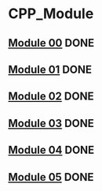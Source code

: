 # CPP_Module
## [Module 00](https://github.com/Daniel-0liver/CPP_Module/tree/main/CPP_Module_00) DONE
## [Module 01](https://github.com/Daniel-0liver/CPP_Module/tree/main/CPP_Module_01) DONE
## [Module 02](https://github.com/Daniel-0liver/CPP_Module/tree/main/CPP_Module_02) DONE
## [Module 03](https://github.com/Daniel-0liver/CPP_Module/tree/main/CPP_Module_03) DONE
## [Module 04](https://github.com/Daniel-0liver/CPP_Module/tree/main/CPP_Module_04) DONE
## [Module 05](https://github.com/Daniel-0liver/CPP_Module/tree/main/CPP_Module_05) DONE
